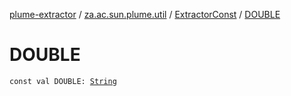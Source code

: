 [plume-extractor](../../index.md) / [za.ac.sun.plume.util](../index.md) / [ExtractorConst](index.md) / [DOUBLE](./-d-o-u-b-l-e.md)

# DOUBLE

`const val DOUBLE: `[`String`](https://kotlinlang.org/api/latest/jvm/stdlib/kotlin/-string/index.html)